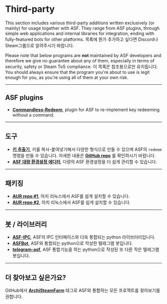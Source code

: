 # Third-party

This section includes various third-party additions written exclusively (or mainly) for usage together with ASF. They range from ASF plugins, through simple web applications and internal libraries for integration, ending with fully-featured bots for other platforms. 목록에 뭔가 추가하고 싶다면 Discord나 Steam그룹으로 알려주시기 바랍니다.

Please note that below programs are **not** maintained by ASF developers and therefore we give no guarantee about any of them, especially in terms of security, safety or Steam ToS compliance. 이 목록은 참조용으로만 유지됩니다. You should always ensure that the program you're about to use is legit enough for you, as you're using all of them at your own risk.

* * *

## ASF plugins

- **[Commandless-Redeem](https://github.com/Ryzhehvost/Commandless-Redeem)**, plugin for ASF to re-implement key redeeming without a command.

* * *

## 도구

- **[키 추출기](https://ske.pixv.io)**, 키를 복사-붙여넣기해서 다양한 형식으로 만들 수 있으며 ASF의 `redeem` 명령을 만들 수 있습니다. 자세한 내용은 **[GitHub repo](https://github.com/PixvIO/SKE)** 를 확인하시기 바랍니다.
- **[ASF 대량 환경설정 에디터](https://github.com/genesix-eu/ASF_MCE)**, 다량의 ASF 환경설정을 더 쉽게 관리할 수 있습니다.

* * *

## 패키징

- **[AUR repo #1](https://aur.archlinux.org/packages/asf)**, 아치 리눅스에서 ASF를 쉽게 설치할 수 있습니다.
- **[AUR repo #2](https://aur.archlinux.org/packages/archisteamfarm-bin)**, 아치 리눅스에서 ASF를 쉽게 설치할 수 있습니다.

* * *

## 봇 / 라이브러리

- **[ASF-IPC](https://github.com/deluxghost/ASF_IPC)**, ASF의 IPC 인터페이스와 더욱 통합되는 python 라이브러리입니다.
- **[ASFBot](https://github.com/dmcallejo/ASFBot)**, ASF와 통합되는 python으로 작성한 텔레그램 봇입니다.
- **[telegram-asf](https://github.com/deluxghost/telegram-asf)**, ASF 통합기능을 하는 python으로 작성된 또 다른 작은 텔레그램 봇입니다.

* * *

## 더 찾아보고 싶은가요?

GitHub에서 **[ArchiSteamFarm](https://github.com/topics/archisteamfarm)** 태그로 ASF와 통합하는 모든 프로젝트를 찾아보기를 권합니다.
